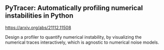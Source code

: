## PyTracer: Automatically profiling numerical instabilities in Python

<https://arxiv.org/abs/21112.11508>

Design a profiler to quantify numerical instability, by visualizing the numerical traces interactively, which is agnostic to numerical noise models.